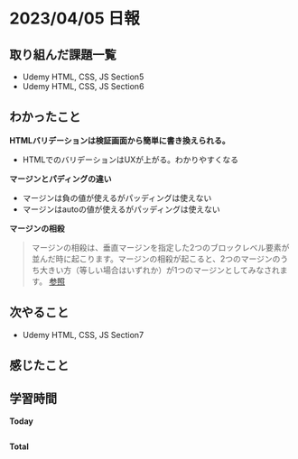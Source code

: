 # 2023/04/05 日報

## 取り組んだ課題一覧
- Udemy HTML, CSS, JS Section5 
- Udemy HTML, CSS, JS Section6 

## わかったこと
**HTMLバリデーションは検証画面から簡単に書き換えられる。**
- HTMLでのバリデーションはUXが上がる。わかりやすくなる

**マージンとパディングの違い**
- マージンは負の値が使えるがパッディングは使えない
- マージンはautoの値が使えるがパッディングは使えない

**マージンの相殺**
> マージンの相殺は、垂直マージンを指定した2つのブロックレベル要素が並んだ時に起こります。マージンの相殺が起こると、2つのマージンのうち大きい方（等しい場合はいずれか）が1つのマージンとしてみなされます。 [参照](https://coliss.com/articles/build-websites/operation/css/about-collapsing-margins.html)
## 次やること
- Udemy HTML, CSS, JS Section7 

## 感じたこと

## 学習時間
**Today**
```

```
**Total**
```

```
